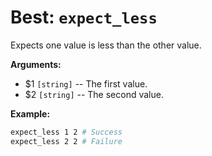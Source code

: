 # Best: `expect_less`

Expects one value is less than the other value.



**Arguments:**

 - $1  `[string]`    -- The first value.
 - $2  `[string]`    -- The second value.



**Example:**

```bash
expect_less 1 2 # Success
expect_less 2 2 # Failure
```

